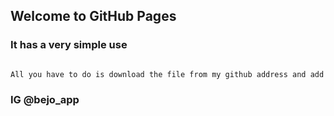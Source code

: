 ## Welcome to GitHub Pages
### It has a very simple use


```markdown

All you have to do is download the file from my github address and add the videos you want to the `videolar` folder.
```


### IG @bejo_app

